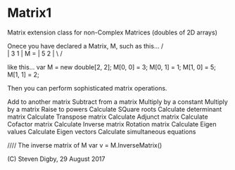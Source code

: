# Matrix1
Matrix extension class for non-Complex Matrices (doubles of 2D arrays)

Onece you have declared a Matrix, M, such as this...
    /        \
    |  3  1  |
M = |  5  2  |
    \        /

like this...
            var M = new double[2, 2];
            M[0, 0] = 3;
            M[0, 1] = 1;
            M[1, 0] = 5;
            M[1, 1] = 2;

Then you can perform sophisticated matrix operations.

Add to another matrix
Subtract from a matrix
Multiply by a constant
Multiply by a matrix
Raise to powers
Calculate SQuare roots
Calculate determinant matrix
Calculate Transpose matrix
Calculate Adjunct matrix
Calculate Cofactor matrix
Calculate Inverse matrix
Rotation matrix 
Calculate Eigen values
Calculate Eigen vectors
Calculate simultaneous equations 

//// The inverse matrix of M
var v = M.InverseMatrix()




(C) Steven Digby, 29 August 2017
